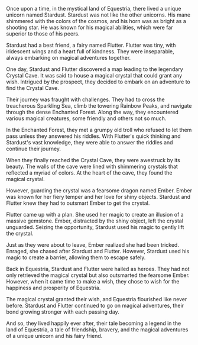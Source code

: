 Once upon a time, in the mystical land of Equestria, there lived a unique unicorn named Stardust. Stardust was not like the other unicorns. His mane shimmered with the colors of the cosmos, and his horn was as bright as a shooting star. He was known for his magical abilities, which were far superior to those of his peers.

Stardust had a best friend, a fairy named Flutter. Flutter was tiny, with iridescent wings and a heart full of kindness. They were inseparable, always embarking on magical adventures together.

One day, Stardust and Flutter discovered a map leading to the legendary Crystal Cave. It was said to house a magical crystal that could grant any wish. Intrigued by the prospect, they decided to embark on an adventure to find the Crystal Cave.

Their journey was fraught with challenges. They had to cross the treacherous Sparkling Sea, climb the towering Rainbow Peaks, and navigate through the dense Enchanted Forest. Along the way, they encountered various magical creatures, some friendly and others not so much.

In the Enchanted Forest, they met a grumpy old troll who refused to let them pass unless they answered his riddles. With Flutter's quick thinking and Stardust's vast knowledge, they were able to answer the riddles and continue their journey.

When they finally reached the Crystal Cave, they were awestruck by its beauty. The walls of the cave were lined with shimmering crystals that reflected a myriad of colors. At the heart of the cave, they found the magical crystal.

However, guarding the crystal was a fearsome dragon named Ember. Ember was known for her fiery temper and her love for shiny objects. Stardust and Flutter knew they had to outsmart Ember to get the crystal.

Flutter came up with a plan. She used her magic to create an illusion of a massive gemstone. Ember, distracted by the shiny object, left the crystal unguarded. Seizing the opportunity, Stardust used his magic to gently lift the crystal.

Just as they were about to leave, Ember realized she had been tricked. Enraged, she chased after Stardust and Flutter. However, Stardust used his magic to create a barrier, allowing them to escape safely.

Back in Equestria, Stardust and Flutter were hailed as heroes. They had not only retrieved the magical crystal but also outsmarted the fearsome Ember. However, when it came time to make a wish, they chose to wish for the happiness and prosperity of Equestria.

The magical crystal granted their wish, and Equestria flourished like never before. Stardust and Flutter continued to go on magical adventures, their bond growing stronger with each passing day.

And so, they lived happily ever after, their tale becoming a legend in the land of Equestria, a tale of friendship, bravery, and the magical adventures of a unique unicorn and his fairy friend.